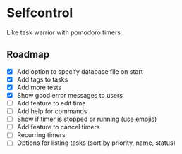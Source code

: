 # Selfcontrol
Like task warrior with pomodoro timers

## Roadmap

- [x] Add option to specify database file on start
- [x] Add tags to tasks
- [x] Add more tests
- [x] Show good error messages to users
- [ ] Add feature to edit time
- [ ] Add help for commands
- [ ] Show if timer is stopped or running (use emojis)
- [ ] Add feature to cancel timers
- [ ] Recurring timers
- [ ] Options for listing tasks (sort by priority, name, status)
